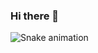 ### Hi there 👋

![Snake animation](https://github.com/VuLeTopicus/VuLeTopicus/blob/output/github-contribution-grid-snake.svg)
